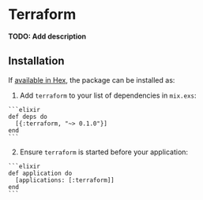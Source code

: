 # Terraform

**TODO: Add description**

## Installation

If [available in Hex](https://hex.pm/docs/publish), the package can be installed as:

  1. Add `terraform` to your list of dependencies in `mix.exs`:

    ```elixir
    def deps do
      [{:terraform, "~> 0.1.0"}]
    end
    ```

  2. Ensure `terraform` is started before your application:

    ```elixir
    def application do
      [applications: [:terraform]]
    end
    ```

